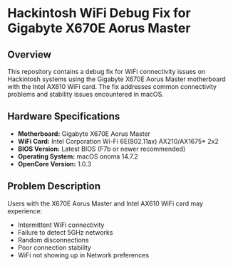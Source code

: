 # Hackintosh WiFi Debug Fix for Gigabyte X670E Aorus Master

## Overview
This repository contains a debug fix for WiFi connectivity issues on Hackintosh systems using the Gigabyte X670E Aorus Master motherboard with the Intel AX610 WiFi card. 
The fix addresses common connectivity problems and stability issues encountered in macOS.

## Hardware Specifications
- **Motherboard:** Gigabyte X670E Aorus Master
- **WiFi Card:** Intel Corporation Wi-Fi 6E(802.11ax) AX210/AX1675* 2x2 
- **BIOS Version:** Latest BIOS (F7b or newer recommended)
- **Operating System:** macOS onoma 14.7.2
- **OpenCore Version:** 1.0.3

## Problem Description
Users with the X670E Aorus Master and Intel AX610 WiFi card may experience:
- Intermittent WiFi connectivity
- Failure to detect 5GHz networks
- Random disconnections
- Poor connection stability
- WiFi not showing up in Network preferences
